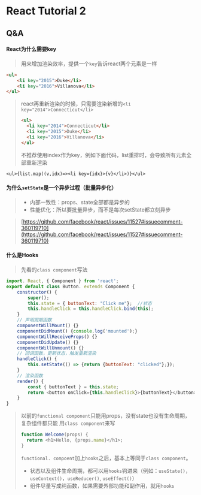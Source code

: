 # React Tutorial 2

## Q&A

#### React为什么需要key

> 用来增加渲染效率，提供一个`key`告诉react两个元素是一样
> 
~~~html
<ul>
	<li key="2015">Duke</li>
	<li key="2016">Villanova</li>
</ul>
~~~
>
>  react再重新渲染的时候，只需要渲染新增的`<li key="2014">Connecticut</li>` 
>
>~~~html
><ul>
>	<li key="2014">Connecticut</li>
>	<li key="2015">Duke</li>
>	<li key="2016">Villanova</li>	
></ul>
>~~~
> 
> 不推荐使用index作为key，例如下面代码，list重排时，会导致所有元素全部重新渲染
> 
~~~
<ul>{list.map((v,idx)=><li key={idx}>{v}</li>)}</ul>
~~~
>

#### 为什么`setState`是一个异步过程（批量异步化）

> * 内部一致性：props、state全部都是异步的
> * 性能优化：所以要批量异步，而不是每次setState都立刻异步

> [https://github.com/facebook/react/issues/11527#issuecomment-360119710](https://github.com/facebook/react/issues/11527#issuecomment-360119710)

####  什么是Hooks
>
> 先看的`class component`写法  
>
~~~javascript
import. React, { Component } from 'react';
export default class Button. extends Component {
	constructor() {
		super();
		this.state = { buttonText: "Click me"};  //状态
		this.handleClick = this.handleClick.bind(this);
	}
	// 声明周期函数
	componentWillMount() {}
	componentDidMount() {console.log('mounted');}
	componentWillReceiveProps() {}
	componentDidUpdate() {}
	componentWillUnmount() {}
	// 回调函数，更新状态，触发重新渲染
	handleClick() {
		this.setState(() => {return {buttonText: "clicked"};});
	}
	// 渲染函数
	render() {
		const { buttonText } = this.state;
		return <button onClick={this.handleClick}>{buttonText}</button>;
	}
}
~~~
> 
> 以前的`functional component`只能用props，没有state也没有生命周期，复杂组件都只能 用`class component`来写
> 
> ~~~javascript
> function Welcome(props) {
> 	return <h1>Hello, {props.name}</h1>;
> }
> ~~~
> 
>  `functional. compoent`加上`hooks`之后，基本上等同于`class component`。
> 
> * 状态以及组件生命周期，都可以用`hooks`钩进来（例如：`useState()`，`useContext()`，`useReducer()`,  `useEffect()`）
> * 组件尽量写成纯函数，如果需要外部功能和副作用，就用`hooks`
